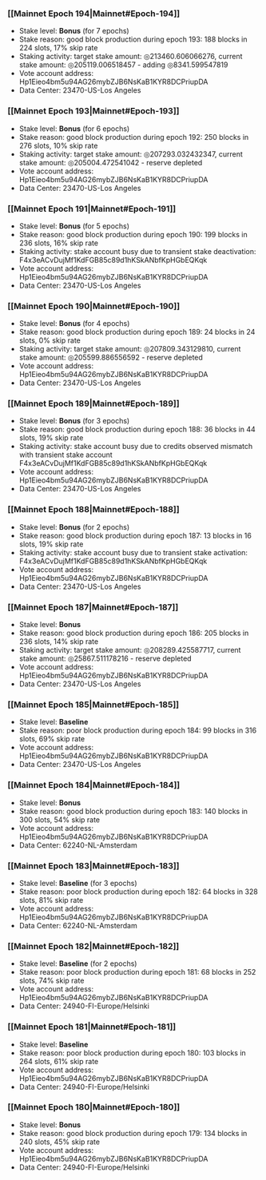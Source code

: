 ### [[Mainnet Epoch 194|Mainnet#Epoch-194]]
* Stake level: **Bonus** (for 7 epochs)
* Stake reason: good block production during epoch 193: 188 blocks in 224 slots, 17% skip rate
* Staking activity: target stake amount: ◎213460.606066276, current stake amount: ◎205119.006518457 - adding ◎8341.599547819
* Vote account address: Hp1Eieo4bm5u94AG26mybZJB6NsKaB1KYR8DCPriupDA
* Data Center: 23470-US-Los Angeles
### [[Mainnet Epoch 193|Mainnet#Epoch-193]]
* Stake level: **Bonus** (for 6 epochs)
* Stake reason: good block production during epoch 192: 250 blocks in 276 slots, 10% skip rate
* Staking activity: target stake amount: ◎207293.032432347, current stake amount: ◎205004.472541042 - reserve depleted
* Vote account address: Hp1Eieo4bm5u94AG26mybZJB6NsKaB1KYR8DCPriupDA
* Data Center: 23470-US-Los Angeles
### [[Mainnet Epoch 191|Mainnet#Epoch-191]]
* Stake level: **Bonus** (for 5 epochs)
* Stake reason: good block production during epoch 190: 199 blocks in 236 slots, 16% skip rate
* Staking activity: stake account busy due to transient stake deactivation: F4x3eACvDujMf1KdFGB85c89d1hKSkANbfKpHGbEQKqk
* Vote account address: Hp1Eieo4bm5u94AG26mybZJB6NsKaB1KYR8DCPriupDA
* Data Center: 23470-US-Los Angeles
### [[Mainnet Epoch 190|Mainnet#Epoch-190]]
* Stake level: **Bonus** (for 4 epochs)
* Stake reason: good block production during epoch 189: 24 blocks in 24 slots, 0% skip rate
* Staking activity: target stake amount: ◎207809.343129810, current stake amount: ◎205599.886556592 - reserve depleted
* Vote account address: Hp1Eieo4bm5u94AG26mybZJB6NsKaB1KYR8DCPriupDA
* Data Center: 23470-US-Los Angeles
### [[Mainnet Epoch 189|Mainnet#Epoch-189]]
* Stake level: **Bonus** (for 3 epochs)
* Stake reason: good block production during epoch 188: 36 blocks in 44 slots, 19% skip rate
* Staking activity: stake account busy due to credits observed mismatch with transient stake account F4x3eACvDujMf1KdFGB85c89d1hKSkANbfKpHGbEQKqk
* Vote account address: Hp1Eieo4bm5u94AG26mybZJB6NsKaB1KYR8DCPriupDA
* Data Center: 23470-US-Los Angeles
### [[Mainnet Epoch 188|Mainnet#Epoch-188]]
* Stake level: **Bonus** (for 2 epochs)
* Stake reason: good block production during epoch 187: 13 blocks in 16 slots, 19% skip rate
* Staking activity: stake account busy due to transient stake activation: F4x3eACvDujMf1KdFGB85c89d1hKSkANbfKpHGbEQKqk
* Vote account address: Hp1Eieo4bm5u94AG26mybZJB6NsKaB1KYR8DCPriupDA
* Data Center: 23470-US-Los Angeles
### [[Mainnet Epoch 187|Mainnet#Epoch-187]]
* Stake level: **Bonus**
* Stake reason: good block production during epoch 186: 205 blocks in 236 slots, 14% skip rate
* Staking activity: target stake amount: ◎208289.425587717, current stake amount: ◎25867.511178216 - reserve depleted
* Vote account address: Hp1Eieo4bm5u94AG26mybZJB6NsKaB1KYR8DCPriupDA
* Data Center: 23470-US-Los Angeles
### [[Mainnet Epoch 185|Mainnet#Epoch-185]]
* Stake level: **Baseline**
* Stake reason: poor block production during epoch 184: 99 blocks in 316 slots, 69% skip rate 
* Vote account address: Hp1Eieo4bm5u94AG26mybZJB6NsKaB1KYR8DCPriupDA
* Data Center: 23470-US-Los Angeles
### [[Mainnet Epoch 184|Mainnet#Epoch-184]]
* Stake level: **Bonus**
* Stake reason: good block production during epoch 183: 140 blocks in 300 slots, 54% skip rate
* Vote account address: Hp1Eieo4bm5u94AG26mybZJB6NsKaB1KYR8DCPriupDA
* Data Center: 62240-NL-Amsterdam
### [[Mainnet Epoch 183|Mainnet#Epoch-183]]
* Stake level: **Baseline** (for 3 epochs)
* Stake reason: poor block production during epoch 182: 64 blocks in 328 slots, 81% skip rate 
* Vote account address: Hp1Eieo4bm5u94AG26mybZJB6NsKaB1KYR8DCPriupDA
* Data Center: 62240-NL-Amsterdam
### [[Mainnet Epoch 182|Mainnet#Epoch-182]]
* Stake level: **Baseline** (for 2 epochs)
* Stake reason: poor block production during epoch 181: 68 blocks in 252 slots, 74% skip rate 
* Vote account address: Hp1Eieo4bm5u94AG26mybZJB6NsKaB1KYR8DCPriupDA
* Data Center: 24940-FI-Europe/Helsinki
### [[Mainnet Epoch 181|Mainnet#Epoch-181]]
* Stake level: **Baseline**
* Stake reason: poor block production during epoch 180: 103 blocks in 264 slots, 61% skip rate 
* Vote account address: Hp1Eieo4bm5u94AG26mybZJB6NsKaB1KYR8DCPriupDA
* Data Center: 24940-FI-Europe/Helsinki
### [[Mainnet Epoch 180|Mainnet#Epoch-180]]
* Stake level: **Bonus**
* Stake reason: good block production during epoch 179: 134 blocks in 240 slots, 45% skip rate
* Vote account address: Hp1Eieo4bm5u94AG26mybZJB6NsKaB1KYR8DCPriupDA
* Data Center: 24940-FI-Europe/Helsinki